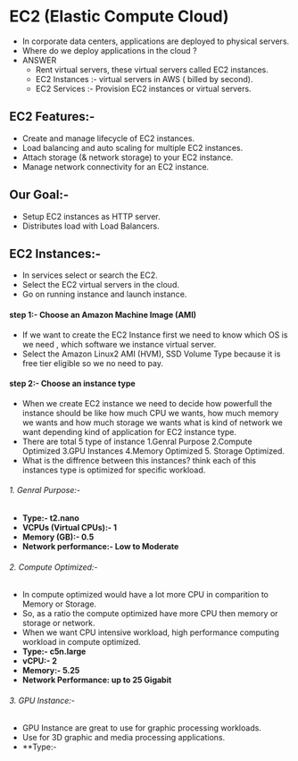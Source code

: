 # EC2 (Elastic Compute Cloud)
- In corporate data centers, applications are deployed to physical servers.
- Where do we deploy applications in the cloud ?
- ANSWER
  - Rent virtual servers, these virtual servers called EC2 instances.
  - EC2 Instances :- virtual servers in AWS ( billed by second).
  - EC2 Services :- Provision EC2 instances or virtual servers.
## EC2 Features:-
- Create and manage lifecycle of EC2 instances.
- Load balancing and auto scaling for multiple EC2 instances.
- Attach storage (& network storage) to your EC2 instance.
- Manage network connectivity for an EC2 instance.
## Our Goal:-
- Setup EC2 instances as HTTP server.
- Distributes load with Load Balancers.
## EC2 Instances:-
- In services select or search the EC2.
- Select the EC2 virtual servers in the cloud.
- Go on running instance and launch instance.
#### step 1:- Choose an Amazon Machine Image (AMI)
  - If we want to create the EC2 Instance first we need to know which OS is we need , which software we instance virtual server.
  - Select the Amazon Linux2 AMI (HVM), SSD Volume Type because it is free tier eligible so we no need to pay.
#### step 2:- Choose an instance type
  - When we create EC2 instance we need to decide how powerfull the instance should be like how much CPU we wants, how much memory we wants and how much storage we wants what is kind of network we want depending kind of application for EC2 instance type. 
  - There are total 5 type of instance 1.Genral Purpose 2.Compute Optimized 3.GPU Instances 4.Memory Optimized 5. Storage Optimized.
  - What is the diffrence between this instances? think each of this instances type is optimized for specific workload.
###### 1. Genral Purpose:- 
  - **Type:- t2.nano**
  - **VCPUs (Virtual CPUs):- 1**
  - **Memory (GB):-  0.5**
  - **Network performance:-  Low to Moderate**
###### 2. Compute Optimized:-
  - In compute optimized would have a lot more CPU in comparition to Memory or Storage.
  - So, as a ratio the compute optimized have more CPU then memory or storage or network.
  - When we want CPU intensive workload, high performance computing workload in compute optimized.
  - **Type:- c5n.large**
  - **vCPU:- 2**
  - **Memory:- 5.25**
  - **Network Performance: up to 25 Gigabit**
###### 3. GPU Instance:-
  - GPU Instance are great to use for graphic processing workloads.
  - Use for 3D graphic and media processing applications.
  - **Type:- 
